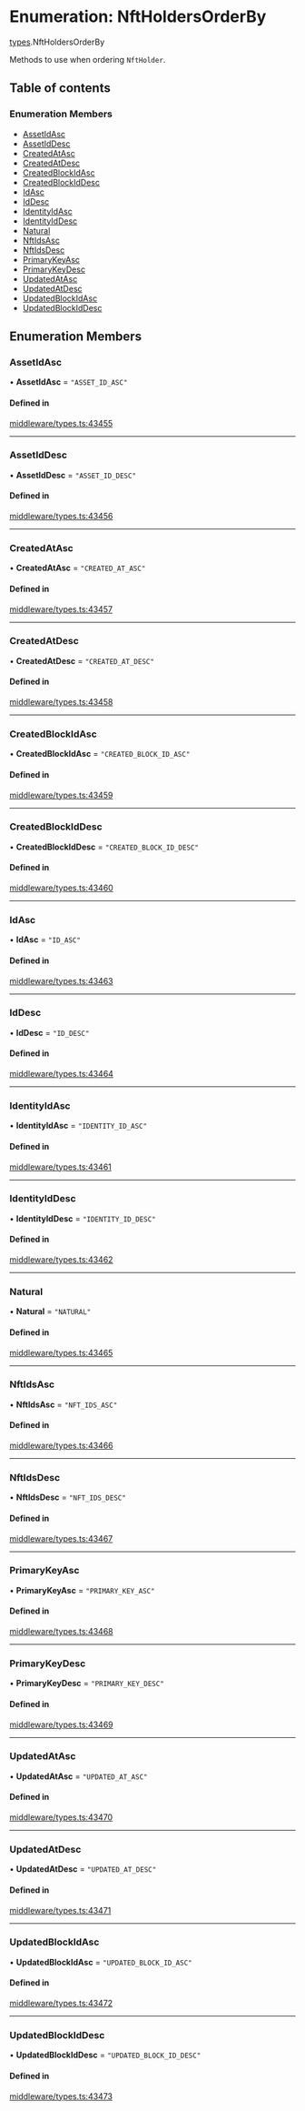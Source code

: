 # Enumeration: NftHoldersOrderBy

[types](../wiki/types).NftHoldersOrderBy

Methods to use when ordering `NftHolder`.

## Table of contents

### Enumeration Members

- [AssetIdAsc](../wiki/types.NftHoldersOrderBy#assetidasc)
- [AssetIdDesc](../wiki/types.NftHoldersOrderBy#assetiddesc)
- [CreatedAtAsc](../wiki/types.NftHoldersOrderBy#createdatasc)
- [CreatedAtDesc](../wiki/types.NftHoldersOrderBy#createdatdesc)
- [CreatedBlockIdAsc](../wiki/types.NftHoldersOrderBy#createdblockidasc)
- [CreatedBlockIdDesc](../wiki/types.NftHoldersOrderBy#createdblockiddesc)
- [IdAsc](../wiki/types.NftHoldersOrderBy#idasc)
- [IdDesc](../wiki/types.NftHoldersOrderBy#iddesc)
- [IdentityIdAsc](../wiki/types.NftHoldersOrderBy#identityidasc)
- [IdentityIdDesc](../wiki/types.NftHoldersOrderBy#identityiddesc)
- [Natural](../wiki/types.NftHoldersOrderBy#natural)
- [NftIdsAsc](../wiki/types.NftHoldersOrderBy#nftidsasc)
- [NftIdsDesc](../wiki/types.NftHoldersOrderBy#nftidsdesc)
- [PrimaryKeyAsc](../wiki/types.NftHoldersOrderBy#primarykeyasc)
- [PrimaryKeyDesc](../wiki/types.NftHoldersOrderBy#primarykeydesc)
- [UpdatedAtAsc](../wiki/types.NftHoldersOrderBy#updatedatasc)
- [UpdatedAtDesc](../wiki/types.NftHoldersOrderBy#updatedatdesc)
- [UpdatedBlockIdAsc](../wiki/types.NftHoldersOrderBy#updatedblockidasc)
- [UpdatedBlockIdDesc](../wiki/types.NftHoldersOrderBy#updatedblockiddesc)

## Enumeration Members

### AssetIdAsc

• **AssetIdAsc** = ``"ASSET_ID_ASC"``

#### Defined in

[middleware/types.ts:43455](https://github.com/PolymeshAssociation/polymesh-sdk/blob/fe2e6dd1/src/middleware/types.ts#L43455)

___

### AssetIdDesc

• **AssetIdDesc** = ``"ASSET_ID_DESC"``

#### Defined in

[middleware/types.ts:43456](https://github.com/PolymeshAssociation/polymesh-sdk/blob/fe2e6dd1/src/middleware/types.ts#L43456)

___

### CreatedAtAsc

• **CreatedAtAsc** = ``"CREATED_AT_ASC"``

#### Defined in

[middleware/types.ts:43457](https://github.com/PolymeshAssociation/polymesh-sdk/blob/fe2e6dd1/src/middleware/types.ts#L43457)

___

### CreatedAtDesc

• **CreatedAtDesc** = ``"CREATED_AT_DESC"``

#### Defined in

[middleware/types.ts:43458](https://github.com/PolymeshAssociation/polymesh-sdk/blob/fe2e6dd1/src/middleware/types.ts#L43458)

___

### CreatedBlockIdAsc

• **CreatedBlockIdAsc** = ``"CREATED_BLOCK_ID_ASC"``

#### Defined in

[middleware/types.ts:43459](https://github.com/PolymeshAssociation/polymesh-sdk/blob/fe2e6dd1/src/middleware/types.ts#L43459)

___

### CreatedBlockIdDesc

• **CreatedBlockIdDesc** = ``"CREATED_BLOCK_ID_DESC"``

#### Defined in

[middleware/types.ts:43460](https://github.com/PolymeshAssociation/polymesh-sdk/blob/fe2e6dd1/src/middleware/types.ts#L43460)

___

### IdAsc

• **IdAsc** = ``"ID_ASC"``

#### Defined in

[middleware/types.ts:43463](https://github.com/PolymeshAssociation/polymesh-sdk/blob/fe2e6dd1/src/middleware/types.ts#L43463)

___

### IdDesc

• **IdDesc** = ``"ID_DESC"``

#### Defined in

[middleware/types.ts:43464](https://github.com/PolymeshAssociation/polymesh-sdk/blob/fe2e6dd1/src/middleware/types.ts#L43464)

___

### IdentityIdAsc

• **IdentityIdAsc** = ``"IDENTITY_ID_ASC"``

#### Defined in

[middleware/types.ts:43461](https://github.com/PolymeshAssociation/polymesh-sdk/blob/fe2e6dd1/src/middleware/types.ts#L43461)

___

### IdentityIdDesc

• **IdentityIdDesc** = ``"IDENTITY_ID_DESC"``

#### Defined in

[middleware/types.ts:43462](https://github.com/PolymeshAssociation/polymesh-sdk/blob/fe2e6dd1/src/middleware/types.ts#L43462)

___

### Natural

• **Natural** = ``"NATURAL"``

#### Defined in

[middleware/types.ts:43465](https://github.com/PolymeshAssociation/polymesh-sdk/blob/fe2e6dd1/src/middleware/types.ts#L43465)

___

### NftIdsAsc

• **NftIdsAsc** = ``"NFT_IDS_ASC"``

#### Defined in

[middleware/types.ts:43466](https://github.com/PolymeshAssociation/polymesh-sdk/blob/fe2e6dd1/src/middleware/types.ts#L43466)

___

### NftIdsDesc

• **NftIdsDesc** = ``"NFT_IDS_DESC"``

#### Defined in

[middleware/types.ts:43467](https://github.com/PolymeshAssociation/polymesh-sdk/blob/fe2e6dd1/src/middleware/types.ts#L43467)

___

### PrimaryKeyAsc

• **PrimaryKeyAsc** = ``"PRIMARY_KEY_ASC"``

#### Defined in

[middleware/types.ts:43468](https://github.com/PolymeshAssociation/polymesh-sdk/blob/fe2e6dd1/src/middleware/types.ts#L43468)

___

### PrimaryKeyDesc

• **PrimaryKeyDesc** = ``"PRIMARY_KEY_DESC"``

#### Defined in

[middleware/types.ts:43469](https://github.com/PolymeshAssociation/polymesh-sdk/blob/fe2e6dd1/src/middleware/types.ts#L43469)

___

### UpdatedAtAsc

• **UpdatedAtAsc** = ``"UPDATED_AT_ASC"``

#### Defined in

[middleware/types.ts:43470](https://github.com/PolymeshAssociation/polymesh-sdk/blob/fe2e6dd1/src/middleware/types.ts#L43470)

___

### UpdatedAtDesc

• **UpdatedAtDesc** = ``"UPDATED_AT_DESC"``

#### Defined in

[middleware/types.ts:43471](https://github.com/PolymeshAssociation/polymesh-sdk/blob/fe2e6dd1/src/middleware/types.ts#L43471)

___

### UpdatedBlockIdAsc

• **UpdatedBlockIdAsc** = ``"UPDATED_BLOCK_ID_ASC"``

#### Defined in

[middleware/types.ts:43472](https://github.com/PolymeshAssociation/polymesh-sdk/blob/fe2e6dd1/src/middleware/types.ts#L43472)

___

### UpdatedBlockIdDesc

• **UpdatedBlockIdDesc** = ``"UPDATED_BLOCK_ID_DESC"``

#### Defined in

[middleware/types.ts:43473](https://github.com/PolymeshAssociation/polymesh-sdk/blob/fe2e6dd1/src/middleware/types.ts#L43473)
